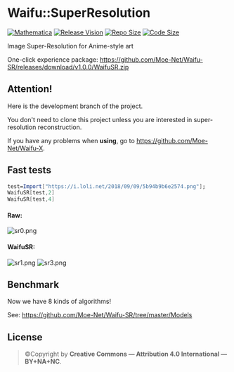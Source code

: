 # Waifu::SuperResolution

[![Mathematica](https://img.shields.io/badge/Mathematica-%3E%3D11.3.5-brightgreen.svg)](https://www.wolfram.com/mathematica/)
[![Release Vision](https://img.shields.io/badge/release-v1.7.x-ff69b4.svg)](https://github.com/Moe-Net/Waifu-SR/releases)
[![Repo Size](https://img.shields.io/github/repo-size/Moe-Net/Waifu-SR.svg)](https://github.com/Moe-Net/Waifu-SR.git)
[![Code Size](https://img.shields.io/github/languages/code-size/Moe-Net/Waifu-SR.svg)](https://github.com/Moe-Net/Waifu-SR.git)

Image Super-Resolution for Anime-style art

One-click experience package: https://github.com/Moe-Net/Waifu-SR/releases/download/v1.0.0/WaifuSR.zip

## Attention!

Here is the development branch of the project.

You don't need to clone this project unless you are interested in super-resolution reconstruction.

If you have any problems when **using**, go to https://github.com/Moe-Net/Waifu-X.

## Fast tests

```Mathematica
test=Import["https://i.loli.net/2018/09/09/5b94b9b6e2574.png"];
WaifuSR[test,2]
WaifuSR[test,4]
```

#### Raw:

![sr0.png](https://i.loli.net/2018/09/09/5b94b9b6e2574.png)

#### WaifuSR:

![sr1.png](https://i.loli.net/2018/09/09/5b94b9b7b9c1c.png)
![sr3.png](https://i.loli.net/2018/09/09/5b94b9b9d1b00.png)

## Benchmark

Now we have 8 kinds of algorithms!

See: https://github.com/Moe-Net/Waifu-SR/tree/master/Models

## License

> ©Copyright by **Creative Commons — Attribution 4.0 International — BY+NA+NC**.